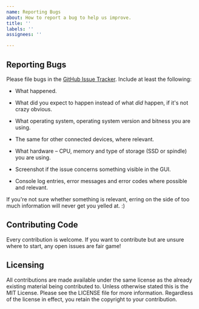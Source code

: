 ```yaml
---
name: Reporting Bugs
about: How to report a bug to help us improve.
title: ''
labels: ''
assignees: ''

---
```


## Reporting Bugs

Please file bugs in the [GitHub Issue
Tracker](https://github.com/qefKH3up/BIT608_A2/issues). Include at
least the following:

 - What happened.

 - What did you expect to happen instead of what *did* happen, if it's
   not crazy obvious.

 - What operating system, operating system version and bitness you are using. 

 - The same for other connected devices, where relevant.

 - What hardware – CPU, memory and type of storage (SSD or spindle) you are using.

 - Screenshot if the issue concerns something visible in the GUI.

- Console log entries, error messages and error codes where possible and relevant.

If you're not sure whether something is relevant, erring on the side of
too much information will never get you yelled at. :)

## Contributing Code

Every contribution is welcome. If you want to contribute but are unsure
where to start, any open issues are fair game!


## Licensing
All contributions are made available under the same license as the already
existing material being contributed to. Unless
otherwise stated this is the MIT License. Please see the LICENSE file for more information.
Regardless of the license in effect, you retain the copyright to your
contribution.
